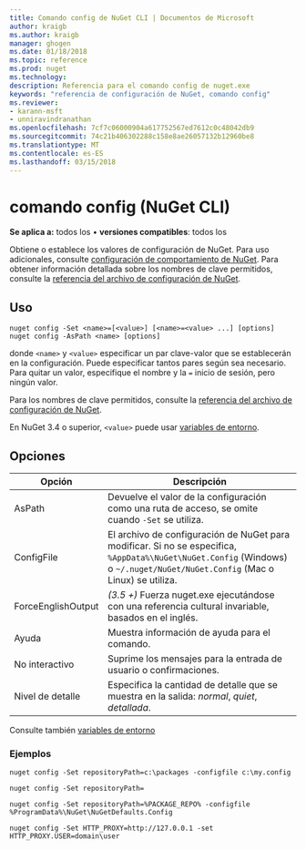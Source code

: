 ```yaml
---
title: Comando config de NuGet CLI | Documentos de Microsoft
author: kraigb
ms.author: kraigb
manager: ghogen
ms.date: 01/18/2018
ms.topic: reference
ms.prod: nuget
ms.technology: 
description: Referencia para el comando config de nuget.exe
keywords: "referencia de configuración de NuGet, comando config"
ms.reviewer:
- karann-msft
- unniravindranathan
ms.openlocfilehash: 7cf7c06000904a617752567ed7612c0c48042db9
ms.sourcegitcommit: 74c21b406302288c158e8ae26057132b12960be8
ms.translationtype: MT
ms.contentlocale: es-ES
ms.lasthandoff: 03/15/2018
---
```

# <a name="config-command-nuget-cli"></a>comando config (NuGet CLI)

**Se aplica a:** todos los &bullet; **versiones compatibles**: todos los

Obtiene o establece los valores de configuración de NuGet. Para uso adicionales, consulte [configuración de comportamiento de NuGet](../consume-packages/configuring-nuget-behavior.md). Para obtener información detallada sobre los nombres de clave permitidos, consulte la [referencia del archivo de configuración de NuGet](../reference/nuget-config-file.md).

## <a name="usage"></a>Uso

```cli
nuget config -Set <name>=[<value>] [<name>=<value> ...] [options]
nuget config -AsPath <name> [options]
```

donde `<name>` y `<value>` especificar un par clave-valor que se establecerán en la configuración. Puede especificar tantos pares según sea necesario. Para quitar un valor, especifique el nombre y la `=` inicio de sesión, pero ningún valor.

Para los nombres de clave permitidos, consulte la [referencia del archivo de configuración de NuGet](../reference/nuget-config-file.md).

En NuGet 3.4 o superior, `<value>` puede usar [variables de entorno](cli-ref-environment-variables.md).

## <a name="options"></a>Opciones

| Opción | Descripción |
| --- | --- |
| AsPath | Devuelve el valor de la configuración como una ruta de acceso, se omite cuando `-Set` se utiliza. |
| ConfigFile | El archivo de configuración de NuGet para modificar. Si no se especifica, `%AppData%\NuGet\NuGet.Config` (Windows) o `~/.nuget/NuGet/NuGet.Config` (Mac o Linux) se utiliza.|
| ForceEnglishOutput | *(3.5 +)*  Fuerza nuget.exe ejecutándose con una referencia cultural invariable, basados en el inglés. |
| Ayuda | Muestra información de ayuda para el comando. |
| No interactivo | Suprime los mensajes para la entrada de usuario o confirmaciones. |
| Nivel de detalle | Especifica la cantidad de detalle que se muestra en la salida: *normal*, *quiet*, *detallada*. |

Consulte también [variables de entorno](cli-ref-environment-variables.md)

### <a name="examples"></a>Ejemplos

```cli
nuget config -Set repositoryPath=c:\packages -configfile c:\my.config

nuget config -Set repositoryPath=

nuget config -Set repositoryPath=%PACKAGE_REPO% -configfile %ProgramData%\NuGet\NuGetDefaults.Config

nuget config -Set HTTP_PROXY=http://127.0.0.1 -set HTTP_PROXY.USER=domain\user
```
